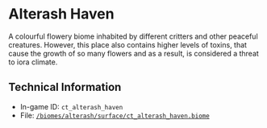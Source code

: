 # Alterash Haven

A colourful flowery biome inhabited by different critters and other peaceful creatures. However, this place also contains higher levels of toxins, that cause the growth of so many flowers and as a result, is considered a threat to iora climate.

## Technical Information

- In-game ID: `ct_alterash_haven`
- File: [`/biomes/alterash/surface/ct_alterash_haven.biome`](https://github.com/Ceterai/Enternia/blob/main/biomes/alterash/surface/ct_alterash_haven.biome)
